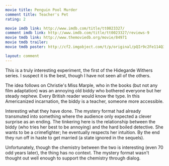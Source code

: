 ```yaml
---
movie title: Penguin Pool Murder
comment title: Teacher's Pet
rating: 2

movie imdb link: http://www.imdb.com/title/tt0023327/
comment imdb link: http://www.imdb.com/title/tt0023327/reviews-9
movie tmdb link: http://www.themoviedb.org/movie/84971
movie tmdb trailer: 
movie tmdb poster: http://cf2.imgobject.com/t/p/original/pQIr9c2Fe114Q3SbjcBsaNVwk6t.jpg

layout: comment
---
```


This is a truly interesting experiment, the first of the Hidegarde Withers series. I suspect it is the best, though I have not seen all of the others. 

The idea follows on Christie's Miss Marple, who in the books (but not any film adaptation) was an annoying old biddy who bothered everyone but her steady nephew. Every British reader would know the type. In this Americanized incarnation, the biddy is a teacher, someone more accessible.

Interesting what they have done. The mystery format had already transmuted into something where the audience only expected a clever surprise as an ending. The tinkering here is the relationship between the biddy (who tries her best to be annoying) and the hard boiled detective. She wants to be a crimefighter; he eventually respects her intuition. By the end they run off in haste to get married (a state ignored in the sequels).

Unfortunately, though the chemistry between the two is interesting (even 70 odd years later), the thing has no context. The mystery format wasn't thought out well enough to support the chemistry through dialog.